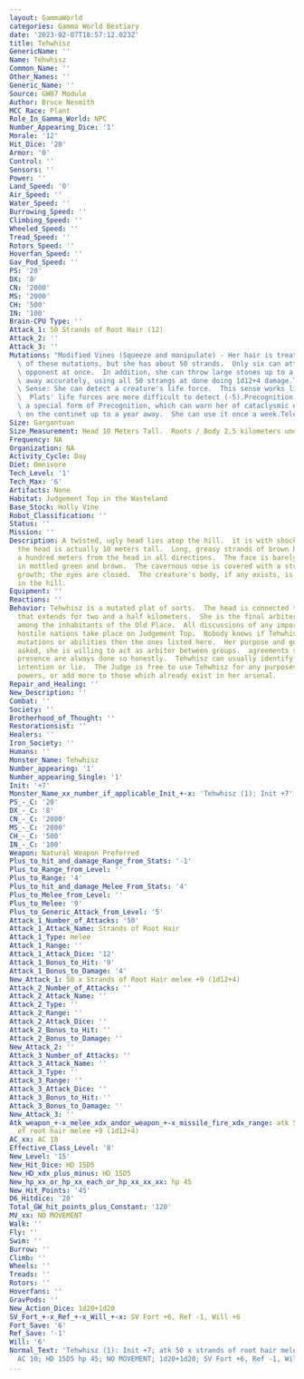 ```yaml
---
layout: GammaWorld
categories: Gamma World Bestiary
date: '2023-02-07T18:57:12.023Z'
title: Tehwhisz
GenericName: ''
Name: Tehwhisz
Common_Name: ''
Other_Names: ''
Generic_Name: ''
Source: GW07 Module
Author: Bruce Nesmith
MCC Race: Plant
Role_In_Gamma_World: NPC
Number_Appearing_Dice: '1'
Morale: '12'
Hit_Dice: '20'
Armor: '0'
Control: ''
Sensors: ''
Power: ''
Land_Speed: '0'
Air_Speed: ''
Water_Speed: ''
Burrowing_Speed: ''
Climbing_Speed: ''
Wheeled_Speed: ''
Tread_Speed: ''
Rotors_Speed: ''
Hoverfan_Speed: ''
Gav_Pod_Speed: ''
PS: '20'
DX: '8'
CN: '2000'
MS: '2000'
CH: '500'
IN: '100'
Brain-CPU Type: ''
Attack_1: 50 Strands of Root Hair (12)
Attack_2: ''
Attack_3: ''
Mutations: "Modified Vines (Squeeze and manipulate) - Her hair is treated as either\
  \ of these mutations, but she has about 50 strands.  Only six can attack a single\
  \ opponent at once.  In addition, she can throw large stones up to a kiloometer\
  \ away accurately, using all 50 strangs at done doing 1d12+4 damage.Totally InfertileBlindNew\
  \ Sense: She can detect a creature's life force.  This sense works like hearing.\
  \  Plats' life forces are more difficult to detect (-5).Precognition: Tehwhisz has\
  \ a special form of Precognition, which can warn her of cataclysmic events anywhere\
  \ on the continet up to a year away.  She can use it once a week.Telepathy"
Size: Gargantuan
Size_Measurement: Head 10 Meters Tall.  Roots / Body 2.5 kilometers underground)
Frequency: NA
Organization: NA
Activity_Cycle: Day
Diet: Omnivore
Tech_Level: '1'
Tech_Max: '6'
Artifacts: None
Habitat: Judgement Top in the Wasteland
Base_Stock: Holly Vine
Robot_Classification: ''
Status: ''
Mission: ''
Description: A twisted, ugly head lies atop the hill.  it is with shock that you realize
  the head is actually 10 meters tall.  Long, greasy strands of brown hair flow down
  a hundred meters from the head in all directions.  The face is barely human, covered
  in mottled green and brown.  The cavernous nose is covered with a strange, fuzzy
  growth; the eyes are closed.  The creature's body, if any exists, is buried deep
  in the hill.
Equipment: ''
Reactions: ''
Behavior: Tehwhisz is a mutated plat of sorts.  The head is connected to a root system
  that extends for two and a half kilometers.  She is the final arbiter of disputes
  among the inhabitants of the Old Place.  All discussions of any importance between
  hostile nations take place on Judgement Top.  Nobody knows if Tehwhisz has any other
  mutations or abilities then the ones listed here.  Her purpose and goals are hidden.  If
  asked, she is willing to act as arbiter between groups.  agreements signed in her
  presence are always done so honestly.  Tehwhisz can usually identify any contrary
  intention or lie.  The Judge is free to use Tehwhisz for any purposes, create new
  powers, or add more to those which already exist in her arsenal.
Repair_and_Healing: ''
New_Description: ''
Combat: ''
Society: ''
Brotherhood_of_Thought: ''
Restorationsist: ''
Healers: ''
Iron_Society: ''
Humans: ''
Monster_Name: Tehwhisz
Number_appearing: '1'
Number_appearing_Single: '1'
Init: '+7'
Monster_Name_xx_number_if_applicable_Init_+-x: 'Tehwhisz (1): Init +7'
PS_-_C: '20'
DX_-_C: '8'
CN_-_C: '2000'
MS_-_C: '2000'
CH_-_C: '500'
IN_-_C: '100'
Weapon: Natural Weapon Preferred
Plus_to_hit_and_damage_Range_from_Stats: '-1'
Plus_to_Range_from_Level: ''
Plus_to_Range: '4'
Plus_to_hit_and_damage_Melee_From_Stats: '4'
Plus_to_Melee_from_Level: ''
Plus_to_Melee: '9'
Plus_to_Generic_Attack_from_Level: '5'
Attack_1_Number_of_Attacks: '50'
Attack_1_Attack_Name: Strands of Root Hair
Attack_1_Type: melee
Attack_1_Range: ''
Attack_1_Attack_Dice: '12'
Attack_1_Bonus_to_Hit: '9'
Attack_1_Bonus_to_Damage: '4'
New_Attack_1: 50 x Strands of Root Hair melee +9 (1d12+4)
Attack_2_Number_of_Attacks: ''
Attack_2_Attack_Name: ''
Attack_2_Type: ''
Attack_2_Range: ''
Attack_2_Attack_Dice: ''
Attack_2_Bonus_to_Hit: ''
Attack_2_Bonus_to_Damage: ''
New_Attack_2: ''
Attack_3_Number_of_Attacks: ''
Attack_3_Attack_Name: ''
Attack_3_Type: ''
Attack_3_Range: ''
Attack_3_Attack_Dice: ''
Attack_3_Bonus_to_Hit: ''
Attack_3_Bonus_to_Damage: ''
New_Attack_3: ''
Atk_weapon_+-x_melee_xdx_andor_weapon_+-x_missile_fire_xdx_range: atk 50 x strands
  of root hair melee +9 (1d12+4)
AC_xx: AC 10
Effective_Class_Level: '8'
New_Level: '15'
New_Hit_Dice: HD 15D5
New_HD_xdx_plus_minus: HD 15D5
New_hp_xx_or_hp_xx_each_or_hp_xx_xx_xx: hp 45
New_Hit_Points: '45'
D6_Hitdice: '20'
Total_GW_hit_points_plus_Constant: '120'
MV_xx: NO MOVEMENT
Walk: ''
Fly: ''
Swim: ''
Burrow: ''
Climb: ''
Wheels: ''
Treads: ''
Rotors: ''
Hoverfans: ''
GravPods: ''
New_Action_Dice: 1d20+1d20
SV_Fort_+-x_Ref_+-x_Will_+-x: SV Fort +6, Ref -1, Will +6
Fort_Save: '6'
Ref_Save: '-1'
Will: '6'
Normal_Text: 'Tehwhisz (1): Init +7; atk 50 x strands of root hair melee +9 (1d12+4);
  AC 10; HD 15D5 hp 45; NO MOVEMENT; 1d20+1d20; SV Fort +6, Ref -1, Will +6'
...
```

